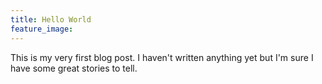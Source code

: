 ```yaml
---
title: Hello World
feature_image:
---
```


This is my very first blog post. I haven't written anything yet but I'm sure I have some great stories to tell.
